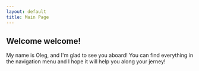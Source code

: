 ```yaml
---
layout: default
title: Main Page
---
```


## Welcome welcome!
My name is Oleg, and I'm glad to see you aboard!
You can find everything in the navigation menu and I hope it will help you along your jerney!
